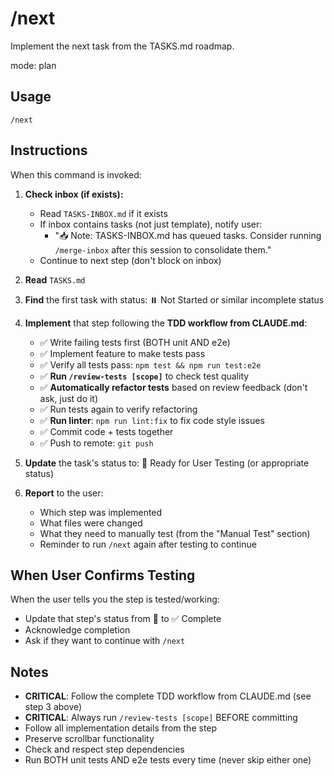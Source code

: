 # /next

Implement the next task from the TASKS.md roadmap.

mode: plan

## Usage

```
/next
```

## Instructions

When this command is invoked:

1. **Check inbox (if exists):**
   - Read `TASKS-INBOX.md` if it exists
   - If inbox contains tasks (not just template), notify user:
     - "📥 Note: TASKS-INBOX.md has queued tasks. Consider running `/merge-inbox` after this session to consolidate them."
   - Continue to next step (don't block on inbox)

2. **Read** `TASKS.md`
3. **Find** the first task with status: ⏸️ Not Started or similar incomplete status
4. **Implement** that step following the **TDD workflow from CLAUDE.md**:
   - ✅ Write failing tests first (BOTH unit AND e2e)
   - ✅ Implement feature to make tests pass
   - ✅ Verify all tests pass: `npm test && npm run test:e2e`
   - ✅ **Run `/review-tests [scope]`** to check test quality
   - ✅ **Automatically refactor tests** based on review feedback (don't ask, just do it)
   - ✅ Run tests again to verify refactoring
   - ✅ **Run linter**: `npm run lint:fix` to fix code style issues
   - ✅ Commit code + tests together
   - ✅ Push to remote: `git push`
5. **Update** the task's status to: 🧪 Ready for User Testing (or appropriate status)
6. **Report** to the user:
   - Which step was implemented
   - What files were changed
   - What they need to manually test (from the "Manual Test" section)
   - Reminder to run `/next` again after testing to continue

## When User Confirms Testing

When the user tells you the step is tested/working:
- Update that step's status from 🧪 to ✅ Complete
- Acknowledge completion
- Ask if they want to continue with `/next`

## Notes

- **CRITICAL**: Follow the complete TDD workflow from CLAUDE.md (see step 3 above)
- **CRITICAL**: Always run `/review-tests [scope]` BEFORE committing
- Follow all implementation details from the step
- Preserve scrollbar functionality
- Check and respect step dependencies
- Run BOTH unit tests AND e2e tests every time (never skip either one)

